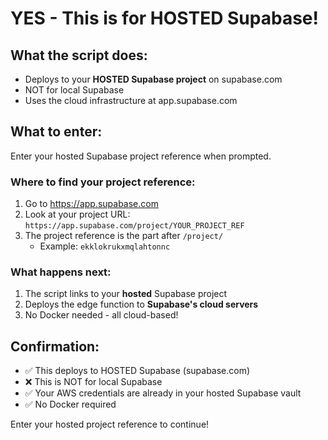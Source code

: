 # YES - This is for HOSTED Supabase!

## What the script does:
- Deploys to your **HOSTED Supabase project** on supabase.com
- NOT for local Supabase
- Uses the cloud infrastructure at app.supabase.com

## What to enter:
Enter your hosted Supabase project reference when prompted.

### Where to find your project reference:
1. Go to https://app.supabase.com
2. Look at your project URL: `https://app.supabase.com/project/YOUR_PROJECT_REF`
3. The project reference is the part after `/project/`
   - Example: `ekklokrukxmqlahtonnc`

### What happens next:
1. The script links to your **hosted** Supabase project
2. Deploys the edge function to **Supabase's cloud servers**
3. No Docker needed - all cloud-based!

## Confirmation:
- ✅ This deploys to HOSTED Supabase (supabase.com)
- ❌ This is NOT for local Supabase
- ✅ Your AWS credentials are already in your hosted Supabase vault
- ✅ No Docker required

Enter your hosted project reference to continue!
